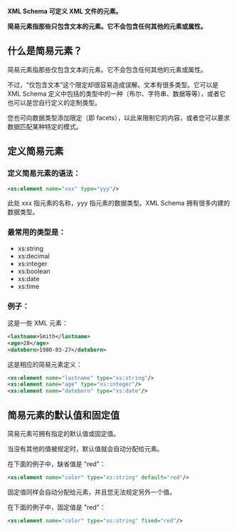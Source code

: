 **XML Schema 可定义 XML 文件的元素。**

**简易元素指那些只包含文本的元素。它不会包含任何其他的元素或属性。**

## 什么是简易元素？

简易元素指那些仅包含文本的元素。它不会包含任何其他的元素或属性。

不过，“仅包含文本”这个限定却很容易造成误解。文本有很多类型。它可以是 XML Schema 定义中包括的类型中的一种（布尔、字符串、数据等等），或者它也可以是您自行定义的定制类型。

您也可向数据类型添加限定（即 facets），以此来限制它的内容，或者您可以要求数据匹配某种特定的模式。

## 定义简易元素

### 定义简易元素的语法：

```xml
<xs:element name="xxx" type="yyy"/>
```

此处 xxx 指元素的名称，yyy 指元素的数据类型。XML Schema 拥有很多内建的数据类型。

### 最常用的类型是：

- xs:string
- xs:decimal
- xs:integer
- xs:boolean
- xs:date
- xs:time

### 例子：

这是一些 XML 元素：

```xml
<lastname>Smith</lastname>
<age>28</age>
<dateborn>1980-03-27</dateborn>
```

这是相应的简易元素定义：

```xml
<xs:element name="lastname" type="xs:string"/>
<xs:element name="age" type="xs:integer"/>
<xs:element name="dateborn" type="xs:date"/> 
```

## 简易元素的默认值和固定值

简易元素可拥有指定的默认值或固定值。

当没有其他的值被规定时，默认值就会自动分配给元素。

在下面的例子中，缺省值是 "red"：

```xml
<xs:element name="color" type="xs:string" default="red"/>
```

固定值同样会自动分配给元素，并且您无法规定另外一个值。

在下面的例子中，固定值是 "red"：

```xml
<xs:element name="color" type="xs:string" fixed="red"/>
```